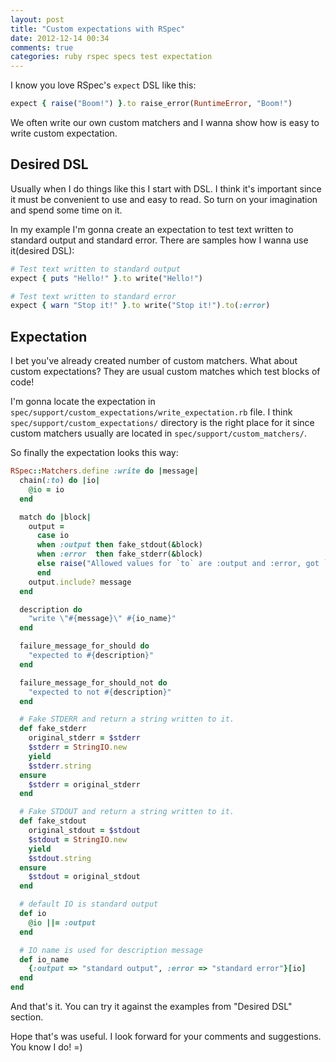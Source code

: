 ```yaml
---
layout: post
title: "Custom expectations with RSpec"
date: 2012-12-14 00:34
comments: true
categories: ruby rspec specs test expectation
---
```


I know you love RSpec's `expect` DSL like this:

```ruby
expect { raise("Boom!") }.to raise_error(RuntimeError, "Boom!")
```

We often write our own custom matchers and I wanna show how is easy to write
custom expectation.


## Desired DSL

Usually when I do things like this I start with DSL. I think it's important since
it must be convenient to use and easy to read.
So turn on your imagination and spend some time on it.

In my example I'm gonna create an expectation to test text written to standard output
and standard error.
There are samples how I wanna use it(desired DSL):

```ruby
# Test text written to standard output
expect { puts "Hello!" }.to write("Hello!")

# Test text written to standard error
expect { warn "Stop it!" }.to write("Stop it!").to(:error)
```

<!--more-->

## Expectation

I bet you've already created number of custom matchers. What about custom expectations?
They are usual custom matches which test blocks of code!

I'm gonna locate the expectation in `spec/support/custom_expectations/write_expectation.rb` file.
I think `spec/support/custom_expectations/` directory is the right place for it since
custom matchers usually are located in `spec/support/custom_matchers/`.

So finally the expectation looks this way:

```ruby spec/support/custom_expectations/write_expectation.rb
RSpec::Matchers.define :write do |message|
  chain(:to) do |io|
    @io = io
  end

  match do |block|
    output =
      case io
      when :output then fake_stdout(&block)
      when :error  then fake_stderr(&block)
      else raise("Allowed values for `to` are :output and :error, got `#{io.inspect}`")
      end
    output.include? message
  end

  description do
    "write \"#{message}\" #{io_name}"
  end

  failure_message_for_should do
    "expected to #{description}"
  end

  failure_message_for_should_not do
    "expected to not #{description}"
  end

  # Fake STDERR and return a string written to it.
  def fake_stderr
    original_stderr = $stderr
    $stderr = StringIO.new
    yield
    $stderr.string
  ensure
    $stderr = original_stderr
  end

  # Fake STDOUT and return a string written to it.
  def fake_stdout
    original_stdout = $stdout
    $stdout = StringIO.new
    yield
    $stdout.string
  ensure
    $stdout = original_stdout
  end

  # default IO is standard output
  def io
    @io ||= :output
  end

  # IO name is used for description message
  def io_name
    {:output => "standard output", :error => "standard error"}[io]
  end
end

```

And that's it. You can try it against the examples from "Desired DSL" section.

Hope that's was useful. I look forward for your comments and suggestions. You know I do! =)
